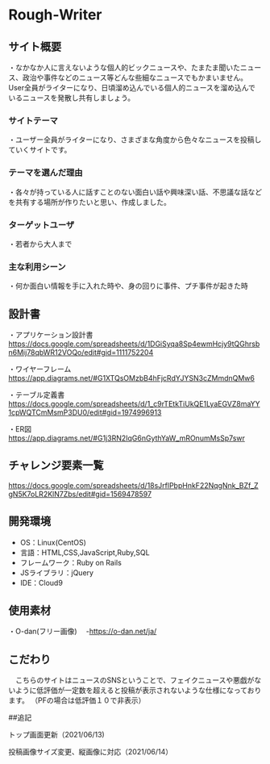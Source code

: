 # Rough-Writer

## サイト概要
・なかなか人に言えないような個人的ビックニュースや、たまたま聞いたニュース、政治や事件などのニュース等どんな些細なニュースでもかまいません。User全員がライターになり、日頃溜め込んでいる個人的ニュースを溜め込んでいるニュースを発散し共有しましょう。

### サイトテーマ
・ユーザー全員がライターになり、さまざまな角度から色々なニュースを投稿していくサイトです。　

### テーマを選んだ理由
・各々が持っている人に話すことのない面白い話や興味深い話、不思議な話などを共有する場所が作りたいと思い、作成しました。

### ターゲットユーザ
・若者から大人まで

### 主な利用シーン
・何か面白い情報を手に入れた時や、身の回りに事件、プチ事件が起きた時

## 設計書
・アプリケーション設計書
https://docs.google.com/spreadsheets/d/1DGiSyqa8Sp4ewmHcjy9tQGhrsbn6Mij78qbWR12VOQo/edit#gid=1111752204

・ワイヤーフレーム
https://app.diagrams.net/#G1XTQsOMzbB4hFjcRdYJYSN3cZMmdnQMw6

・テーブル定義書
https://docs.google.com/spreadsheets/d/1_c9rTEtkTiUkQE1LyaEGVZ8maYY1cpWQTCmMsmP3DU0/edit#gid=1974996913

・ER図
https://app.diagrams.net/#G1j3RN2IqG6nGythYaW_mROnumMsSp7swr

## チャレンジ要素一覧
https://docs.google.com/spreadsheets/d/18sJrflPbpHnkF22NqgNnk_BZf_ZgN5K7oLR2KlN7Zbs/edit#gid=1569478597

## 開発環境
- OS：Linux(CentOS)
- 言語：HTML,CSS,JavaScript,Ruby,SQL
- フレームワーク：Ruby on Rails
- JSライブラリ：jQuery
- IDE：Cloud9

## 使用素材
・O-dan(フリー画像)
　-https://o-dan.net/ja/
 
## こだわり
　こちらのサイトはニュースのSNSということで、フェイクニュースや悪戯がないように低評価が一定数を超えると投稿が表示されないような仕様になっております。
 （PFの場合は低評価１０で非表示）

##追記

トップ画面更新（2021/06/13)

投稿画像サイズ変更、縦画像に対応（2021/06/14）
